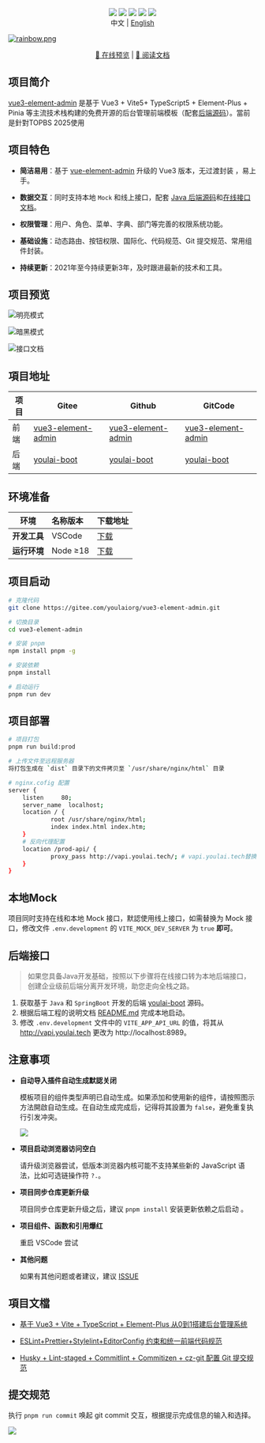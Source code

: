 <div align="center">
    <img src="https://img.shields.io/badge/Vue-3.4.21-brightgreen.svg"/>
    <img src="https://img.shields.io/badge/Vite-5.2.8-green.svg"/>
    <img src="https://img.shields.io/badge/Element Plus-2.7.0-blue.svg"/>
    <img src="https://img.shields.io/badge/license-MIT-green.svg"/>
    <a href="https://gitee.com/youlaiorg" target="_blank">
        <img src="https://img.shields.io/badge/Author-有来开源组织-orange.svg"/>
    </a>
    <div align="center"> 中文 | <a href="./README.en-US.md">English</div>
</div>

![](https://foruda.gitee.com/images/1708618984641188532/a7cca095_716974.png "rainbow.png")

<div align="center">
  <a target="_blank" href="http://vue3.youlai.tech">👀 在线预览</a> |  <a target="_blank" href="https://juejin.cn/post/7228990409909108793">📖 阅读文档</a>  
</div>

## 项目简介

[vue3-element-admin](https://gitee.com/youlaiorg/vue3-element-admin) 是基于 Vue3 + Vite5+ TypeScript5 + Element-Plus + Pinia 等主流技术栈构建的免费开源的后台管理前端模板（配套[后端源码](https://gitee.com/youlaiorg/youlai-boot)）。當前是針對TOPBS 2025使用

## 项目特色

- **简洁易用**：基于 [vue-element-admin](https://gitee.com/panjiachen/vue-element-admin) 升级的 Vue3 版本，无过渡封装 ，易上手。

- **数据交互**：同时支持本地 `Mock` 和线上接口，配套 [Java 后端源码](https://gitee.com/youlaiorg/youlai-boot)和[在线接口文档](https://www.apifox.cn/apidoc/shared-195e783f-4d85-4235-a038-eec696de4ea5)。

- **权限管理**：用户、角色、菜单、字典、部门等完善的权限系统功能。

- **基础设施**：动态路由、按钮权限、国际化、代码规范、Git 提交规范、常用组件封装。

- **持续更新**：2021年至今持续更新3年，及时跟进最新的技术和工具。 

## 项目预览

![明亮模式](https://foruda.gitee.com/images/1709651876583793739/0ba1ee1c_716974.png)

![暗黑模式](https://foruda.gitee.com/images/1709651875494206224/2a2b0b53_716974.png)

![接口文档](https://foruda.gitee.com/images/1687755822857820115/96054330_716974.png)

## 項目地址

| 项目  | Gitee                                                                | Github                                                                 | GitCode                                                             |
| --- | -------------------------------------------------------------------- | ---------------------------------------------------------------------- | ------------------------------------------------------------------- |
| 前端  | [vue3-element-admin](https://gitee.com/youlaiorg/vue3-element-admin) | [vue3-element-admin](https://github.com/youlaitech/vue3-element-admin) | [vue3-element-admin](https://gitcode.net/youlai/vue3-element-admin) |
| 后端  | [youlai-boot](https://gitee.com/youlaiorg/youlai-boot)               | [youlai-boot](https://github.com/haoxianrui/youlai-boot.git)           | [youlai-boot](https://gitcode.net/youlai/youlai-boot)               |

## 环境准备

| 环境       | 名称版本     | 下载地址                                         |
| -------- |:-------- | -------------------------------------------- |
| **开发工具** | VSCode   | [下载](https://code.visualstudio.com/Download) |
| **运行环境** | Node ≥18 | [下载](http://nodejs.cn/download)              |

## 项目启动

```bash
# 克隆代码
git clone https://gitee.com/youlaiorg/vue3-element-admin.git

# 切換目录
cd vue3-element-admin

# 安装 pnpm
npm install pnpm -g

# 安装依赖
pnpm install

# 启动运行
pnpm run dev
```

## 项目部署

```bash
# 项目打包
pnpm run build:prod

# 上传文件至远程服务器
将打包生成在 `dist` 目录下的文件拷贝至 `/usr/share/nginx/html` 目录

# nginx.cofig 配置
server {
    listen     80;
    server_name  localhost;
    location / {
            root /usr/share/nginx/html;
            index index.html index.htm;
    }
    # 反向代理配置
    location /prod-api/ {
            proxy_pass http://vapi.youlai.tech/; # vapi.youlai.tech替换成你的后端API地址
    }
}
```

## 本地Mock

项目同时支持在线和本地 Mock 接口，默認使用线上接口，如需替换为 Mock 接口，修改文件 `.env.development` 的 `VITE_MOCK_DEV_SERVER` 为  `true` **即可**。

## 后端接口

> 如果您具备Java开发基础，按照以下步骤将在线接口转为本地后端接口，创建企业级前后端分离开发环境，助您走向全栈之路。

1. 获取基于 `Java` 和 `SpringBoot` 开发的后端 [youlai-boot](https://gitee.com/youlaiorg/youlai-boot.git) 源码。
2. 根据后端工程的说明文档 [README.md](https://gitee.com/youlaiorg/youlai-boot#%E9%A1%B9%E7%9B%AE%E8%BF%90%E8%A1%8C) 完成本地启动。
3. 修改 `.env.development` 文件中的 `VITE_APP_API_URL` 的值，将其从 http://vapi.youlai.tech 更改为 http://localhost:8989。

## 注意事项

- **自动导入插件自动生成默認关闭**
  
  模板项目的组件类型声明已自动生成。如果添加和使用新的组件，请按照图示方法開啟自动生成。在自动生成完成后，记得将其設置为 `false`，避免重复执行引发冲突。
  
  ![](https://foruda.gitee.com/images/1687755823137387608/412ea803_716974.png)

- **项目启动浏览器访问空白**
  
  请升级浏览器尝试，低版本浏览器内核可能不支持某些新的 JavaScript 语法，比如可选链操作符 `?.`。

- **项目同步仓库更新升级**
  
  项目同步仓库更新升级之后，建议 `pnpm install` 安装更新依赖之后启动 。

- **项目组件、函数和引用爆红**
  
    重启 VSCode 尝试

- **其他问题**
  
  如果有其他问题或者建议，建议 [ISSUE](https://gitee.com/youlaiorg/vue3-element-admin/issues/new)

## 項目文檔

- [基于 Vue3 + Vite + TypeScript + Element-Plus 从0到1搭建后台管理系统](https://blog.csdn.net/u013737132/article/details/130191394)

- [ESLint+Prettier+Stylelint+EditorConfig 约束和统一前端代码规范](https://blog.csdn.net/u013737132/article/details/130190788)

- [Husky + Lint-staged + Commitlint + Commitizen + cz-git 配置 Git 提交规范](https://blog.csdn.net/u013737132/article/details/130191363)

## 提交规范

执行 `pnpm run commit` 唤起 git commit 交互，根据提示完成信息的输入和选择。

![](https://foruda.gitee.com/images/1687755823165218215/c1705416_716974.png)


